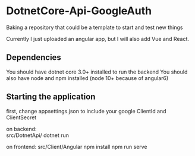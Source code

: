 # DotnetCore-Api-GoogleAuth
Baking a repository that could be a template to start and test new things

Currently I just uploaded an angular app, but I will also add Vue and React.

## Dependencies
You should have dotnet core 3.0+ installed to run the backend
You should also have node and npm installed (node 10+ because of angular6)

## Starting the application

first, change appsettings.json to include your google ClientId and ClientSecret

on backend:  
src/DotnetApi/ 
dotnet run

on frontend: 
src/Client/Angular 
npm install
npm run serve
